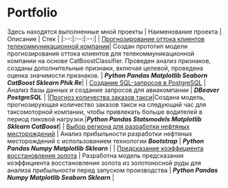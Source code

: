 # Portfolio
Здесь находятся выполненные мной проекты
| Наименование проекта | Описание | Стек |
|:--:|:--:|:--:|
|  [Прогнозирование оттока клиентов телекоммуникационной компании](https://github.com/ziovov/Portfolio/tree/main/clients_outflow)| Создан прототип модели прогнозирования оттока клиентов для телекоммуникационной компании на основе CatBoostClassifier. Проведен анализ признаков, созданы дополнительные признаки, включая целевой, проведена оценка значимости признаков. | ***Python Pandas Matplotlib Seaborn CatBoost Sklearn Phik Re***|
| [Создание SQL-запросов в PostgreSQL](https://github.com/ziovov/Portfolio/tree/main/bookings) | Анализ базы данных и создание запросов для авиакомпании | ***DBeaver PostgreSQL*** |
|[Прогноз количества заказов такси](https://github.com/ziovov/Portfolio/tree/main/taxi)|Создана модель, прогнозирующая количество заказов такси на следующий час для таксомоторной компании, чтобы привлекать больше водителей в период пиковой нагрузки.|***Python Pandas Statsmodels Matplotlib Sklearn CatBoost***|
| [Выбор региона для разработки нефтяных месторождений](https://github.com/ziovov/Portfolio/tree/main/oil_company) | Анализ прибыльности разработки нефтяных месторождений с использованием технологии ***Bootstrap*** | ***Python Pandas Numpy Matplotlib Sklearn*** |
| [Предсказание коэффициента восстановления золота](https://github.com/ziovov/Portfolio/tree/main/gold_recovery) | Разработна модель предсказания коэффициента восстановления золота из золотоносной руды для анализа прибыльности перед запуском производства | ***Python Pandas Numpy Matplotlib Seaborn Sklearn*** |
